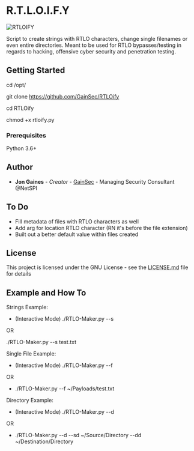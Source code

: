 # R.T.L.O.I.F.Y
![RTLOIFY](https://gainsec.com/wp-content/uploads/2024/03/marble-knd.png)

Script to create strings with RTLO characters, change single filenames or even entire directories. Meant to be used for RTLO bypasses/testing in regards to hacking, offensive cyber security and penetration testing. 

## Getting Started

cd /opt/

git clone https://github.com/GainSec/RTLOify

cd RTLOify

chmod +x rtloify.py

### Prerequisites

Python 3.6+ 

## Author

* **Jon Gaines** - *Creator* - [GainSec](https://github.com/GainSec) - Managing Security Consultant @NetSPI

## To Do

* Fill metadata of files with RTLO characters as well
* Add arg for location RTLO character (RN it's before the file extension)
* Built out a better default value within files created

## License

This project is licensed under the GNU License - see the [LICENSE.md](LICENSE.md) file for details


## Example and How To

Strings Example:

* (Interactive Mode) ./RTLO-Maker.py --s

OR 

./RTLO-Maker.py --s test.txt

Single File Example:

* (Interactive Mode) ./RTLO-Maker.py --f

OR 

* ./RTLO-Maker.py --f ~/Payloads/test.txt

Directory Example:

* (Interactive Mode) ./RTLO-Maker.py --d

OR 

* ./RTLO-Maker.py --d --sd ~/Source/Directory --dd ~/Destination/Directory